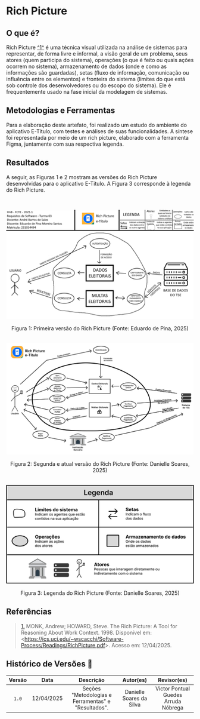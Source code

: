 # Rich Picture

## O que é?

Rich Picture <a id="TEC1" href="#RP1">^1^</a> é uma técnica visual utilizada na análise de sistemas para representar, de forma livre e informal, a visão geral de um problema, seus atores (quem participa do sistema), operações (o que é feito ou quais ações ocorrem no sistema), armazenamento de dados (onde e como as informações são guardadas), setas (fluxo de informação, comunicação ou influência entre os elementos) e fronteira do sistema (limites do que está sob controle dos desenvolvedores ou do escopo do sistema). Ele é frequentemente usado na fase inicial da modelagem de sistemas. 

## Metodologias e Ferramentas

Para a elaboração deste artefato, foi realizado um estudo do ambiente do aplicativo E-Título, com testes e análises de suas funcionalidades. A síntese foi representada por meio de um rich picture, elaborado com a ferramenta Figma, juntamente com sua respectiva legenda.

## Resultados

A seguir, as Figuras 1 e 2 mostram as versões do Rich Picture desenvolvidas para o aplicativo E-Titulo. A Figura 3 corresponde à legenda do Rich Picture.

<br>

![Rich Picture V1](../assets/rich-pictures-finais/richPictureV1.png)
<div style="text-align: center;">
    Figura 1: Primeira versão do Rich Picture (Fonte: Eduardo de Pina, 2025)
</div>

<br>

![Rich Picture V2](../assets/rich-pictures-finais/richPictureV2.jpeg)
<div style="text-align: center;">
    Figura 2: Segunda e atual versão do Rich Picture (Fonte: Danielle Soares, 2025)
</div>

<br>

![Legenda Rich Picture](../assets/rich-pictures-finais/richPicutreV2Legenda.jpeg)
<div style="text-align: center;">
    Figura 3: Legenda do Rich Picture (Fonte: Danielle Soares, 2025)
</div>

## Referências

> <a id="RP1" href="#TEC1">1.</a> MONK, Andrew; HOWARD, Steve. The Rich Picture: A Tool for Reasoning About Work Context. 1998.  Disponível em: <<https://ics.uci.edu/~wscacchi/Software-Process/Readings/RichPicture.pdf>>. Acesso em: 12/04/2025.


## Histórico de Versões 📅

| Versão | Data | Descrição | Autor(es) | Revisor(es) |
| :-: | :-: | :-: | :-------------: | :-: |
| `1.0` | 12/04/2025 | Seções "Metodologias e Ferramentas" e "Resultados". | Danielle Soares da Silva | Victor Pontual Guedes Arruda Nóbrega |
